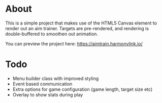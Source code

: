 # About
This is a simple project that makes use of the HTML5 Canvas element to render out an aim trainer. Targets are pre-rendered, and rendering is double-buffered to smoothen out animation.

You can preview the project here: https://aimtrain.harmonylink.io/

# Todo
- Menu builder class with improved styling
- Event based communication
- Extra options for game configuration (game length, target size etc)
- Overlay to show stats during play